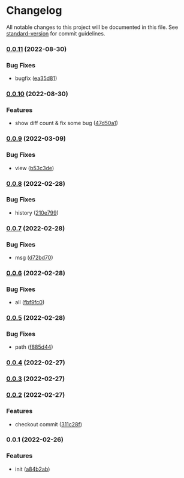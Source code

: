 # Changelog

All notable changes to this project will be documented in this file. See [standard-version](https://github.com/conventional-changelog/standard-version) for commit guidelines.

### [0.0.11](https://github.com/Saber2pr/vsc-file-git-history/compare/v0.0.10...v0.0.11) (2022-08-30)


### Bug Fixes

* bugfix ([ea35d81](https://github.com/Saber2pr/vsc-file-git-history/commit/ea35d81cc2fa06369c0d142e11b42a24d74862bc))

### [0.0.10](https://github.com/Saber2pr/vsc-file-git-history/compare/v0.0.9...v0.0.10) (2022-08-30)


### Features

* show diff count & fix some bug ([47d50a1](https://github.com/Saber2pr/vsc-file-git-history/commit/47d50a10424410fb99151eb6964ce01423cae70f))

### [0.0.9](https://github.com/Saber2pr/vsc-file-git-history/compare/v0.0.8...v0.0.9) (2022-03-09)


### Bug Fixes

* view ([b53c3de](https://github.com/Saber2pr/vsc-file-git-history/commit/b53c3ded25b28a49a43f26f6dc278ba038dbfe0c))

### [0.0.8](https://github.com/Saber2pr/vsc-file-git-history/compare/v0.0.7...v0.0.8) (2022-02-28)


### Bug Fixes

* history ([210e799](https://github.com/Saber2pr/vsc-file-git-history/commit/210e799dd3f23c205c9bfe014e5e28bbdf0ef412))

### [0.0.7](https://github.com/Saber2pr/vsc-file-git-history/compare/v0.0.6...v0.0.7) (2022-02-28)


### Bug Fixes

* msg ([d72bd70](https://github.com/Saber2pr/vsc-file-git-history/commit/d72bd7060b202417d5ef945e3f48a8d836250512))

### [0.0.6](https://github.com/Saber2pr/vsc-file-git-history/compare/v0.0.5...v0.0.6) (2022-02-28)


### Bug Fixes

* all ([fbf9fc0](https://github.com/Saber2pr/vsc-file-git-history/commit/fbf9fc0bab591c4f6527ebf55e642848b178a047))

### [0.0.5](https://github.com/Saber2pr/vsc-file-git-history/compare/v0.0.4...v0.0.5) (2022-02-28)


### Bug Fixes

* path ([f885d44](https://github.com/Saber2pr/vsc-file-git-history/commit/f885d44ff91ecbdcb91c01302955a901cf5ff7fe))

### [0.0.4](https://github.com/Saber2pr/vsc-file-git-history/compare/v0.0.3...v0.0.4) (2022-02-27)

### [0.0.3](https://github.com/Saber2pr/vsc-file-git-history/compare/v0.0.2...v0.0.3) (2022-02-27)

### [0.0.2](https://github.com/Saber2pr/vsc-file-git-history/compare/v0.0.1...v0.0.2) (2022-02-27)


### Features

* checkout commit ([311c28f](https://github.com/Saber2pr/vsc-file-git-history/commit/311c28fdb4853d21a30cb02264af7767d5ffd62e))

### 0.0.1 (2022-02-26)


### Features

* init ([a84b2ab](https://github.com/Saber2pr/vsc-file-git-history/commit/a84b2ab6e17705086f93870002ac6934582e9a43))
